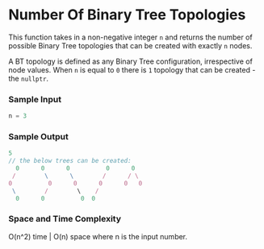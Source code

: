 # Number Of Binary Tree Topologies

This function takes in a non-negative integer `n` and returns the number of possible Binary Tree topologies that can be created with exactly `n` nodes.

A BT topology is defined as any Binary Tree configuration, irrespective of node values.
When `n` is equal to `0` there is `1` topology that can be created - the `nullptr`. 

### Sample Input
```javascript
n = 3
```
### Sample Output
```javascript
5
// the below trees can be created: 
  0      0      0          0      0
 /        \      \        /      / \
0          0      0      0      0   0
 \        /        \    /
  0      0          0  0
```
### Space and Time Complexity
O(n^2) time | O(n) space where n is the input number.